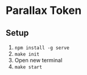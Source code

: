 # Parallax Token

## Setup

1. `npm install -g serve`
2. `make init`
3. Open new terminal
4. `make start`
